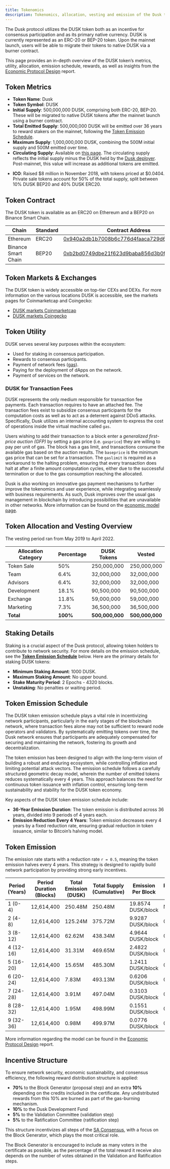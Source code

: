 ```yaml
---
title: Tokenomics 
description: Tokenomics, allocation, vesting and emission of the Dusk token.
---
```


The Dusk protocol utilizes the DUSK token both as an incentive for consensus participation and as its primary native currency. DUSK is currently represented as an ERC-20 or BEP-20 token. Upon the mainnet launch, users will be able to migrate their tokens to native DUSK via a burner contract.

This page provides an in-depth overview of the DUSK token’s metrics, utility, allocation, emission schedule, rewards, as well as insights from the <a href="https://github.com/dusk-network/audits/blob/main/core-audits/2024-09_protocol-security-review_oak-security.pdf">Economic Protocol Design</a> report.

## Token Metrics

- **Token Name**: Dusk
- **Token Symbol**: DUSK
- **Initial Supply**: 500,000,000 DUSK, comprising both ERC-20, BEP-20. These will be migrated to native DUSK tokens after the mainnet launch using a burner contract.
- **Total Emitted Supply**: 500,000,000 DUSK will be emitted over 36 years to reward stakers on the mainnet, following the [Token Emission Schedule](#token-emission-schedule).
- **Maximum Supply**: 1,000,000,000 DUSK, combining the 500M initial supply and 500M emitted over time.
- **Circulating Supply**: Available on [this page](https://supply.dusk.network/). The circulating supply reflects the initial supply minus the DUSK held by the [Dusk deployer](https://etherscan.io/token/0x940a2db1b7008b6c776d4faaca729d6d4a4aa551?a=0x618bb3b255928ae6b2046df5c828fa1dc7e3c5f0). Post-mainnet, this value will increase as additional tokens are emitted.
* **ICO**: Raised \$8 million in November 2018, with tokens priced at $0.0404. Private sale tokens account for 50% of the total supply, split between 10% DUSK BEP20 and 40% DUSK ERC20.

## Token Contract

The DUSK token is available as an ERC20 on Ethereum and a BEP20 on Binance Smart Chain.

| Chain                | Standard | Contract Address                           |
|----------------------|----------|--------------------------------------------|
| Ethereum             | ERC20    | [0x940a2db1b7008b6c776d4faaca729d6d4a4aa551](https://etherscan.io/token/0x940a2db1b7008b6c776d4faaca729d6d4a4aa551) |
| Binance Smart Chain  | BEP20    | [0xb2bd0749dbe21f623d9baba856d3b0f0e1bfec9c](https://bscscan.com/token/0xb2bd0749dbe21f623d9baba856d3b0f0e1bfec9c) |

## Token Markets & Exchanges

The DUSK token is widely accessible on top-tier CEXs and DEXs. For more information on the various locations DUSK is accessible, see the markets pages for Coinmarketcap and Coingecko:
- [DUSK markets Coinmarketcap](https://coinmarketcap.com/currencies/dusk/#Markets)
- [DUSK markets Coingecko](https://www.coingecko.com/en/coins/dusk)

## Token Utility

DUSK serves several key purposes within the ecosystem:
* Used for staking in consensus participation.
* Rewards to consensus participants.
* Payment of network fees ([gas](/learn/tx-fees)).
* Paying for the deployment of dApps on the network.
* Payment of services on the network.

### DUSK for Transaction Fees

DUSK represents the only medium responsible for transaction fee payments. Each transaction requires to have an attached fee. The transaction fees exist to subsidize consensus participants for the computation costs as well as to act as a deterrent against DDoS attacks. Specifically, Dusk utilizes an internal accounting system to express the cost of operations inside the virtual machine called `gas`. 

Users wishing to add their transaction to a block enter a *generalized first-price auction (GFP)* by setting a gas price (i.e. `gasprice`) they are willing to pay per unit of gas. The block has a gas limit, and transactions consume the available gas based on the auction results.
The `baseprice` is the minimum gas price that can be set for a transaction. The `gaslimit` is required as a workaround to the halting problem, ensuring that every transaction does halt at after a finite amount computation cycles, either due to the successful termination or due to the gas consumption reaching the allocated.

Dusk is also working on innovative gas payment mechanisms to further improve the tokenomics and user experience, while integrating seamlessly with business requirements. As such, Dusk improves over the usual gas management in blockchain by introducing possibilities that are unavailable in other networks. More information can be found on the [economic model page](/learn/deep-dive/economic-protocol).

## Token Allocation and Vesting Overview

The vesting period ran from May 2019 to April 2022.

| Allocation Category | Percentage | DUSK Tokens   | Vested        |
|---------------------|------------|---------------|---------------|
| Token Sale          | 50%        | 250,000,000   | 250,000,000   |
| Team                | 6.4%       | 32,000,000    | 32,000,000    |
| Advisors            | 6.4%       | 32,000,000    | 32,000,000    |
| Development         | 18.1%      | 90,500,000    | 90,500,000    |
| Exchange            | 11.8%      | 59,000,000    | 59,000,000    |
| Marketing           | 7.3%       | 36,500,000    | 36,500,000    |
| **Total**           | **100%**   | **500,000,000** | **500,000,000** |

## Staking Details

Staking is a crucial aspect of the Dusk protocol, allowing token holders to contribute to network security. For more details on the emission schedule, see the **[Token Emission Schedule](/learn/tokenomics#token-emission-schedule)** below. Here are the primary details for staking DUSK tokens:

* **Minimum Staking Amount**: 1000 DUSK.
* **Maximum Staking Amount**: No upper bound.
* **Stake Maturity Period**: 2 Epochs - 4320 blocks.
* **Unstaking**: No penalties or waiting period.

## Token Emission Schedule

The DUSK token emission schedule plays a vital role in incentivizing network participants, particularly in the early stages of the blockchain network, where transaction fees alone may not be sufficient to reward node operators and validators. By systematically emitting tokens over time, the Dusk network ensures that participants are adequately compensated for securing and maintaining the network, fostering its growth and decentralization.

The token emission has been designed to align with the long-term vision of building a robust and enduring ecosystem, while controlling inflation and limiting potential attack vectors. The emission schedule follows a carefully structured geometric decay model, wherein the number of emitted tokens reduces systematically every 4 years. This approach balances the need for continuous token issuance with inflation control, ensuring long-term sustainability and stability for the DUSK token economy.

Key aspects of the DUSK token emission schedule include:

- **36-Year Emission Duration**: The token emission is distributed across 36 years, divided into 9 periods of 4 years each.
- **Emission Reduction Every 4 Years**: Token emission decreases every 4 years by a fixed reduction rate, ensuring gradual reduction in token issuance, similar to Bitcoin’s halving model.

## Token Emission

The emission rate starts with a reduction rate `r = 0.5`, meaning the token emission halves every 4 years. This strategy is designed to rapidly build network participation by providing strong early incentives.

| Period (Years)     | Period Duration (Blocks) | Total Emission (DUSK) | Total Supply (Cumulative) | Emission Per Block | Reduction Rate (r) |
|--------------------|--------------------------|-----------------------|---------------------------|--------------------|--------------------|
| 1 (0-4)            | 12,614,400               | 250.48M               | 250.48M                   | 19.8574 DUSK/block | N/A                |
| 2 (4-8)            | 12,614,400               | 125.24M               | 375.72M                   | 9.9287 DUSK/block  | 0.5                |
| 3 (8-12)           | 12,614,400               | 62.62M                | 438.34M                   | 4.9644 DUSK/block  | 0.5                |
| 4 (12-16)          | 12,614,400               | 31.31M                | 469.65M                   | 2.4822 DUSK/block  | 0.5                |
| 5 (16-20)          | 12,614,400               | 15.65M                | 485.30M                   | 1.2411 DUSK/block  | 0.5                |
| 6 (20-24)          | 12,614,400               | 7.83M                 | 493.13M                   | 0.6206 DUSK/block  | 0.5                |
| 7 (24-28)          | 12,614,400               | 3.91M                 | 497.04M                   | 0.3103 DUSK/block  | 0.5                |
| 8 (28-32)          | 12,614,400               | 1.95M                 | 498.99M                   | 0.1551 DUSK/block  | 0.5                |
| 9 (32-36)          | 12,614,400               | 0.98M                 | 499.97M                   | 0.0776 DUSK/block  | 0.5                |

More information regarding the model can be found in the
<a href="https://github.com/dusk-network/audits/blob/main/core-audits/2024-09_protocol-security-review_oak-security.pdf">Economic Protocol Design</a> report.

## Incentive Structure

To ensure network security, economic sustainability, and consensus efficiency, the following reward distribution structure is applied:

- **70%** to the Block Generator (proposal step) and an extra **10%** depending on the
credits included in the certificate. Any undistributed rewards from this 10% are burned as part of the gas-burning mechanism.
- **10%** to the Dusk Development Fund
- **5%** to the Validation Committee (validation step)
- **5%** to the Ratification Committee (ratification step)

This structure incentivizes all steps of the [SA Consensus](/learn/deep-dive/succinct-attestation), with a focus on the Block Generator, which plays the most critical role.

The Block Generator is encouraged to include as many voters in the certificate as possible, as the percentage of the total reward it receive also depends on the number of votes obtained in the Validation and Ratification steps.
